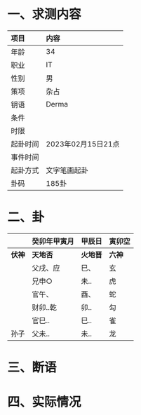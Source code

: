 # 一、求测内容
|项目|内容|
|:-|:-|
|年龄|34|
|职业|IT|
|性别|男|
|策项|杂占|
|钥语|Derma|
|条件||
|时限||
|起卦时间|2023年02月15日21点|
|事件时间||
|起卦方式|文字笔画起卦|
|卦码|185卦|

# 二、卦
||癸卯年甲寅月|甲辰日|寅卯空|
|:-|:-|:-|:-|
|**伏神**|**天地否**|**火地晋**|**六神**|
||父戌、应|巳、|玄|
||兄申○|未..|虎|
||官午、|酉、|蛇|
||财卯..乾|卯..|勾|
||官巳..|巳..|雀|
|孙子|父未..|未..|龙|


# 三、断语

# 四、实际情况